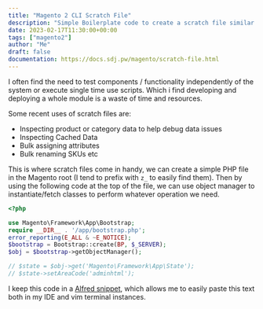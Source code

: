 ```yaml
---
title: "Magento 2 CLI Scratch File"
description: "Simple Boilerplate code to create a scratch file similar to artisan:tinker. Where you can interactive with the Magento APP over the CLI, instantiate classes with ObjectManager and call methods. Great for single use scripts, or inspecting data / method results."
date: 2023-02-17T11:30:00+00:00
tags: ["magento2"]
author: "Me"
draft: false
documentation: https://docs.sdj.pw/magento/scratch-file.html
---
```

I often find the need to test components / functionality independently of the system or execute single time use scripts. Which i find developing and deploying a whole module is a waste of time and resources.

Some recent uses of scratch files are:
- Inspecting product or category data to help debug data issues
- Inspecting Cached Data
- Bulk assigning attributes
- Bulk renaming SKUs etc

This is where scratch files come in handy, we can create a simple PHP file in the Magento root (I tend to prefix with `z_` to easily find them). Then by using the following code at the top of the file, we can use object manager to instantiate/fetch classes to perform whatever operation we need.

```php
<?php

use Magento\Framework\App\Bootstrap;
require __DIR__ . '/app/bootstrap.php';
error_reporting(E_ALL & ~E_NOTICE);
$bootstrap = Bootstrap::create(BP, $_SERVER);
$obj = $bootstrap->getObjectManager();

// $state = $obj->get('Magento\Framework\App\State');
// $state->setAreaCode('adminhtml');
```

I keep this code in a [Alfred snippet](https://www.alfredapp.com/help/features/snippets/), which allows me to easily paste this text both in my IDE and vim terminal instances.
